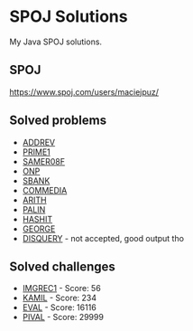 # SPOJ Solutions
My Java SPOJ solutions.
## SPOJ
https://www.spoj.com/users/maciejpuz/
## Solved problems
- [ADDREV](https://www.spoj.com/problems/ADDREV/)
- [PRIME1](https://www.spoj.com/problems/PRIME1/)
- [SAMER08F](https://www.spoj.com/problems/SAMER08F/)
- [ONP](https://www.spoj.com/problems/ONP/)
- [SBANK](https://www.spoj.com/problems/SBANK/)
- [COMMEDIA](https://www.spoj.com/problems/COMMEDIA/)
- [ARITH](https://www.spoj.com/problems/ARITH/)
- [PALIN](https://www.spoj.com/problems/PALIN/)
- [HASHIT](https://www.spoj.com/problems/HASHIT/)
- [GEORGE](https://www.spoj.com/problems/GEORGE/)
- [DISQUERY](https://www.spoj.com/problems/DISQUERY/) - not accepted, good output tho
## Solved challenges
- [IMGREC1](https://www.spoj.com/challenges/IMGREC1/) - Score: 56
- [KAMIL](https://www.spoj.com/challenges/KAMIL/) - Score: 234
- [EVAL](https://www.spoj.com/challenges/EVAL/) - Score: 16116
- [PIVAL](https://www.spoj.com/challenges/PIVAL/) - Score: 29999

